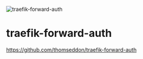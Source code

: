 ![traefik-forward-auth](https://github.com/raspbernetes/multi-arch-images/workflows/traefik-forward-auth/badge.svg)

# traefik-forward-auth

https://github.com/thomseddon/traefik-forward-auth
